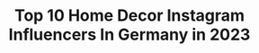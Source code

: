 ---
title: Top 10 Home Decor Instagram Influencers In Germany in 2023
description: >-
  Find top home decor Instagram influencers in Germany in 2023. Most popular hashtags: #homedecor #interiordesign #interior #homesweethome.
platform: Instagram
hits: 505
text_top: Identify the most popular Instagram profiles on inBeat.
text_bottom: Our search engine holds 505 Instagram influencers like this in Germany for you to pitch.
profiles:
  - username: "kemczi"
    fullname: >-
      Kamila Prasek
    bio: >-
      #fashion, #lifestyle ,#homedecor ,#travel, #food | Poland contact 📩surifashion4@gmail.
    location: "Germany"
    followers: 52521
    engagement: 304
    commentsToLikes: 0.110236
    id: ck5c1b3kcutf50i11srl7uef5
    verified: false
    hashtags: "#mood, #enjoy, #artistry, #cosmetics"
  - username: "my.flower.cottage"
    fullname: >-
      🌿🇩🇪Margarita🌿🇵🇱Malgorzata🌿
    bio: >-
      🍃🌸🏠🌷Flowers&Homedecor 🌾🏡🌱🌾Nature&Garden 📷Photograhpylover❤️ 🕊Enjoy every moment of life🕊
    location: "Germany"
    followers: 8263
    engagement: 1777
    commentsToLikes: 0.055053
    id: ck8t8mhkbkzt90j78ewjp91av
    verified: false
    hashtags: "#countrygarden, #vintagedecor, #hageglede, #dekoracje"
  - username: "selinata"
    fullname: >-
      SELINA
    bio: >-
      🌼Lifestyle🌼 DIY🌼 Creative mind🌼 ❤ @jonas3_3 👫 Own homedecor shop 🛍️ makrameebyselina
    location: "Germany"
    followers: 4145
    engagement: 956
    commentsToLikes: 0.036036
    id: ck6u9q2hxyz2z0j71qhogv49j
    verified: false
    hashtags: "#autumn, #positivevibes, #goodmood, #bohostyle"
  - username: "sabrinafelizitas"
    fullname: >-
      Sabrina | Lifestyle & Interior
    bio: >-
      content creator & decor enthusiast 📷sharing beautiful moments in squares 📍Northern Germany #momentsofmine #mybeigelife #homedecor
    location: "Germany"
    followers: 52488
    engagement: 613
    commentsToLikes: 0.033629
    id: ck0vxr0yn09xl0i195n9uodg4
    verified: false
    hashtags: "#darkacademia, #calm, #sabrinafelizitasathome, #apartmenttherapy"
  - username: "elena__marisa"
    fullname: >-
      Boatlife • Travel • Fashion
    bio: >-
      Traveling the world w/ @beyondelements 📍Cologne • living on our tiny boat • in love w/ my van 📨 Travel@elenamarisa.com #elenamarisa
    location: "Germany"
    followers: 88370
    engagement: 402
    commentsToLikes: 0.038110
    id: ck0u0q6bquk420i19shh15h59
    verified: false
    hashtags: "#travelcouple, #couple, #carmushka, #liveaboard"
  - username: "lissalovesfashion"
    fullname: >-
      𝑋 𝐹𝐴𝑆𝐻𝐼𝑂𝑁 𝑋 𝐼𝑁𝑆𝑃𝑂 𝑋 𝑇𝐼𝑃𝑃𝑆
    bio: >-
      👩🏻𝐴𝑙𝑖𝑠𝑠𝑎 /22 📍𝐺𝑒𝑟𝑚𝑎𝑛𝑦 ♥️𝑖𝑛 𝑙𝑜𝑣𝑒 @andre_de5693 💌𝑢𝑠𝑒 #lissalovesfashion 𝑓𝑜𝑟 𝑑𝑎𝑖𝑙𝑦 𝑠𝑢𝑝𝑝𝑜𝑟𝑡 📝𝐶𝑜𝑛𝑡𝑒𝑛𝑡 𝐶𝑟𝑒𝑎𝑡𝑜𝑟 #creativity #positvity #tippsundtricks
    location: "Germany"
    followers: 6051
    engagement: 657
    commentsToLikes: 0.260115
    id: ckap4m9sk7wnl0i78giyvsvn2
    verified: false
    hashtags: "#cozyhome, #inspotoyourhome, #homeideas, #dreaminterior"
  - username: "miraberlin"
    fullname: >-
      funda | blogger berlin
    bio: >-
      fashion • beauty • lifestyle ✉️ insta@miraberlin.com Head of Marketing @phonetastisch My babies: @berlin.ragdolls | 🇹🇷
    location: "Germany"
    followers: 25204
    engagement: 515
    commentsToLikes: 0.404990
    id: ck6tu0mb7dmra0j71ktjvktzh
    verified: false
    hashtags: "#selfietime, #interiorinspo, #nakdcode, #nakdfashion"
  - username: "__pueppie"
    fullname: >-
      𝐌𝐨𝐭𝐡𝐞𝐫𝐡𝐨𝐨𝐝 | 𝐅𝐚𝐦𝐢𝐥𝐲 | 𝐈𝐧𝐬𝐩𝐨 🌿🌿
    bio: >-
      ❥ 𝘔𝘰𝘮𝘮𝘺 𝘰𝘧 𝘉𝘢𝘣𝘺𝘨𝘪𝘳𝘭 𝘓𝘪𝘯𝘢 ♡ 𝟷𝟾.𝙹𝚞𝚕𝚒 𝟸𝟶𝟷𝟿 ❥ 𝘞𝘪𝘧𝘦 𝘧𝘳𝘰𝘮 𝘢 𝘣𝘦𝘢𝘶𝘵𝘪𝘧𝘶𝘭 𝘔𝘢𝘯 ♡ 𝟷𝟽. 𝙼𝚊𝚒 𝟸𝟶𝟷𝟿 ❥ 𝘊𝘰𝘯𝘵𝘢𝘤𝘵 𝘋𝘔 ᐒ 💌
    location: "Germany"
    followers: 8588
    engagement: 775
    commentsToLikes: 0.071353
    id: ck8t8jxnykqzf0j7829u8tuo8
    verified: false
    hashtags: "#momlife, #design, #momofagirl, #muttergl"
  - username: "xseysah"
    fullname: >-
      𝓢 E Y
    bio: >-
      • int. Fashion Designer • married + mommy 🤍 • nazarboncuklover • contact: xseysah@hotmail.com ⠀
    location: "Germany"
    followers: 44955
    engagement: 347
    commentsToLikes: 0.063068
    id: ck6tulka8h1390j7121gylms0
    verified: false
    hashtags: "#interiordesign, #fr, #babyboy, #interiorforinspo"
  - username: "lleennyyy"
    fullname: >-
      𝙻 𝙴 𝙽 𝚈 ☁️ 𝙼𝙾𝙾𝙳 𝙱𝙾𝙰𝚁𝙳
    bio: >-
      Lena Katharina Weirauch founder of @soultowear 🤍hamburg, germany 🕊mails: lenykw@gmail.com fashion | interior | diy | mindset
    location: "Germany"
    followers: 65644
    engagement: 220
    commentsToLikes: 0.039422
    id: ck55izztfvwwv0i11ym4ly520
    verified: false
    hashtags: "#homedecor, #interiordesign, #interior, #ootd"
---
